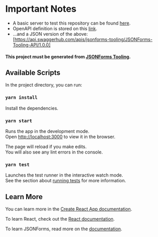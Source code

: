 # Important Notes

- A basic server to test this repository can be found [here](https://github.com/roxhens/jsonforms-basic-server).
- OpenAPI definition is stored on this [link](https://app.swaggerhub.com/apis/jsonforms-tooling/JSONForms-Tooling-API/1.0.0).
- ...and a JSON version of the above: [https://api.swaggerhub.com/apis/jsonforms-tooling/JSONForms-Tooling-API/1.0.0]
#### This project must be generated from [JSONForms Tooling](https://github.com/TheZoker/jsonforms-tooling).

## Available Scripts

In the project directory, you can run:

### `yarn install`

Install the dependencies.

### `yarn start`

Runs the app in the development mode.<br>
Open [http://localhost:3000](http://localhost:3000) to view it in the browser.

The page will reload if you make edits.<br>
You will also see any lint errors in the console.

### `yarn test`

Launches the test runner in the interactive watch mode.<br>
See the section about [running tests](https://facebook.github.io/create-react-app/docs/running-tests) for more information.

## Learn More

You can learn more in the [Create React App documentation](https://facebook.github.io/create-react-app/docs/getting-started).

To learn React, check out the [React documentation](https://reactjs.org/).

To learn JSONForms, read more on the [documentation](https://jsonforms.io/docs).
